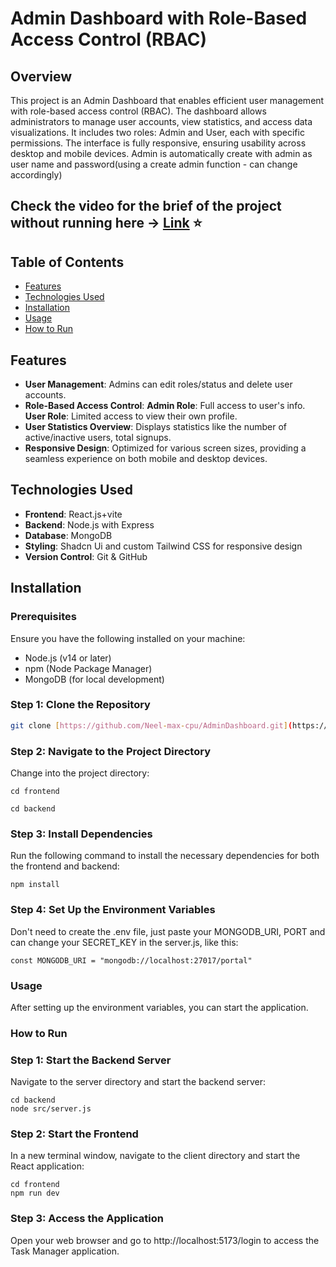 # Admin Dashboard with Role-Based Access Control (RBAC)

## Overview
This project is an Admin Dashboard that enables efficient user management with role-based access control (RBAC). The dashboard allows administrators to manage user accounts, view statistics, and access data visualizations. It includes two roles: Admin and User, each with specific permissions. The interface is fully responsive, ensuring usability across desktop and mobile devices.
Admin is automatically create with admin as user name and password(using a create admin function - can change accordingly)

## Check the video for the brief of the project without running here  -> [Link](https://youtu.be/XSoNm_SnV0c) ⭐

## Table of Contents
- [Features](#features)
- [Technologies Used](#technologies-used)
- [Installation](#installation)
- [Usage](#usage)
- [How to Run](#how-to-run)

## Features
- **User Management**:  Admins can edit roles/status and delete user accounts.
- **Role-Based Access Control**: 
       **Admin Role**: Full access to user's info.
       **User Role**: Limited access to view their own profile.
- **User Statistics Overview**: Displays statistics like the number of active/inactive users, total signups.
- **Responsive Design**: Optimized for various screen sizes, providing a seamless experience on both mobile and desktop devices.

## Technologies Used
- **Frontend**: React.js+vite
- **Backend**: Node.js with Express
- **Database**: MongoDB
- **Styling**: Shadcn Ui and custom Tailwind CSS for responsive design
- **Version Control**: Git & GitHub

## Installation

### Prerequisites
Ensure you have the following installed on your machine:
- Node.js (v14 or later)
- npm (Node Package Manager)
- MongoDB (for local development)

### Step 1: Clone the Repository
```bash
git clone [https://github.com/Neel-max-cpu/AdminDashboard.git](https://github.com/Neel-max-cpu/AdminDashboard.git)
```

### Step 2: Navigate to the Project Directory
Change into the project directory:
```
cd frontend
```

```
cd backend
```

### Step 3: Install Dependencies
Run the following command to install the necessary dependencies for both the frontend and backend:
```
npm install
```

### Step 4: Set Up the Environment Variables
Don't need to create the .env file, just paste your MONGODB_URI, PORT and can change your SECRET_KEY in the server.js, like this:

```
const MONGODB_URI = "mongodb://localhost:27017/portal"
```

### Usage
After setting up the environment variables, you can start the application.


### How to Run
### Step 1: Start the Backend Server
Navigate to the server directory and start the backend server:
```
cd backend
node src/server.js
```

### Step 2: Start the Frontend
In a new terminal window, navigate to the client directory and start the React application:
```
cd frontend
npm run dev
```

### Step 3: Access the Application
Open your web browser and go to http://localhost:5173/login to access the Task Manager application.
